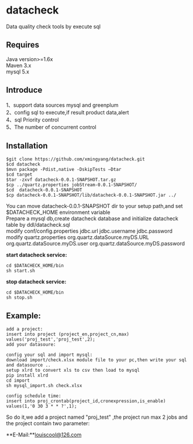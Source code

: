 datacheck
===================================
Data quality check tools by execute sql


Requires
--------
Java version>=1.6x   
Maven 3.x   
mysql 5.x   

Introduce
--------
1、support data sources mysql and greenplum   
2、config sql to execute,if result product data,alert       
4、sql Priority control   
5、The number of concurrent control    

Installation
--------
```
$git clone https://github.com/xmingyang/datacheck.git   
$cd datacheck
$mvn package -Pdist,native -DskipTests –Dtar   
$cd target   
$tar -zxvf datacheck-0.0.1-SNAPSHOT.tar.gz   
$cp ../quartz.properties jobStream-0.0.1-SNAPSHOT/    
$cd  datacheck-0.0.1-SNAPSHOT   
$cp datacheck-0.0.1-SNAPSHOT/lib/datacheck-0.0.1-SNAPSHOT.jar ../
```   
You can move datacheck-0.0.1-SNAPSHOT dir to your setup path,and set $DATACHECK_HOME environment variable         
Prepare a mysql db,create datacheck database and initialize datacheck table by ddl/datacheck.sql    
modify conf/config.properties jdbc.url jdbc.username jdbc.password     
modify quartz.properties org.quartz.dataSource.myDS.URL org.quartz.dataSource.myDS.user org.quartz.dataSource.myDS.password    
 
**start datacheck service:**
```    
cd $DATACHECK_HOME/bin    
sh start.sh   
```


**stop datacheck service:**
```   
cd $DATACHECK_HOME/bin   
sh stop.sh
```   

Example:
--------
```
add a project:
insert into project (project_en,project_cn,max) values('proj_test','proj_test',2);    
add your datasoure:

config your sql and import mysql:
download import/check.xlsx module file to your pc,then write your sql and datasource ..
setup xlrd to convert xls to csv then load to mysql
pip install xlrd
cd import
sh mysql_import.sh check.xlsx

config schedule time:
insert into proj_crontab(project_id,cronexpression,is_enable) values(1,'0 30 3 * * ?',1);
```          

So do it,we add a project named "proj_test" ,the project run max 2 jobs and the project contain two parameter:    

**E-Mail:**louiscool@126.com
